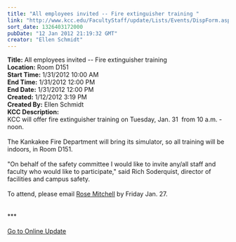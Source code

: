 ```yaml
---
title: "All employees invited -- Fire extinguisher training "
link: "http://www.kcc.edu/FacultyStaff/update/Lists/Events/DispForm.aspx?ID=202"
sort_date: 1326403172000
pubDate: "12 Jan 2012 21:19:32 GMT"
creator: "Ellen Schmidt"
---
```


<div><b>Title:</b> All employees invited -- Fire extinguisher training </div>
<div><b>Location:</b> Room D151</div>
<div><b>Start Time:</b> 1/31/2012 10:00 AM</div>
<div><b>End Time:</b> 1/31/2012 12:00 PM</div>
<div><b>End Date:</b> 1/31/2012 12:00 PM</div>
<div><b>Created:</b> 1/12/2012 3:19 PM</div>
<div><b>Created By:</b> Ellen Schmidt</div>
<div><b>KCC Description:</b> <div class="ExternalClass3D005750547F46A4BB50EF8F740491C3">
<div>KCC will offer fire extinguisher training on Tuesday, Jan. 31  from 10 a.m. - noon. </div>
<div> </div>
<div>The Kankakee Fire Department will bring its simulator, so all training will be indoors, in Room D151. </div>
<div> </div>
<div>&quot;On behalf of the safety committee I would like to invite any/all staff and faculty who would like to participate,&quot; said Rich Soderquist, director of facilities and campus safety. </div>
<div> </div>
<div>To attend, please email <a href="mailto:rmitchell@kc.edu">Rose Mitchell</a> by Friday Jan. 27.<br />
<div> </div>
<div> </div>
<div>
<div>
<div>***</div>
<div> </div>
<div><a href="/FacultyStaff/update/Pages/dailyupdate.aspx">Go to Online Update</a></div></div></div></div></div></div>
